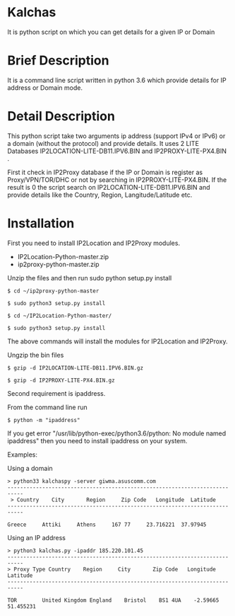 # Kalchas
It is python script on which you can get details for a given IP or Domain

# Brief Description
It is a command line script written in python 3.6 which provide details for IP address or Domain mode.


# Detail Description
This python script take two arguments ip address (support IPv4 or IPv6) or a domain (without the protocol) and provide details.
It uses 2 LITE Databases IP2LOCATION-LITE-DB11.IPV6.BIN and IP2PROXY-LITE-PX4.BIN .

First it check in IP2Proxy database if the IP or Domain is register as Proxy/VPN/TOR/DHC or not by searching in IP2PROXY-LITE-PX4.BIN.
If the result is 0 the script search on IP2LOCATION-LITE-DB11.IPV6.BIN and provide details like the Country, Region, Langitude/Latitude etc.

# Installation

First you need to install IP2Location and IP2Proxy modules.
- IP2Location-Python-master.zip
- ip2proxy-python-master.zip

Unzip the files and then run sudo python setup.py install 
```
$ cd ~/ip2proxy-python-master
```
```
$ sudo python3 setup.py install
```
```
$ cd ~/IP2Location-Python-master/
```
```
$ sudo python3 setup.py install
```

The above commands will install the modules for IP2Location and IP2Proxy.

Ungzip the bin files
```
$ gzip -d IP2LOCATION-LITE-DB11.IPV6.BIN.gz
```
```
$ gzip -d IP2PROXY-LITE-PX4.BIN.gz
```
Second requirement is ipaddress.

From the command line run 
```
$ python -m "ipaddress"
```
If you get error "/usr/lib/python-exec/python3.6/python: No module named  ipaddress" then you need to install ipaddress 
on your system.



Examples:

Using a domain
```
> python33 kalchaspy -server giwma.asuscomm.com
---------------------------------------------------------------------------
 > Country    City       Region     Zip Code   Longitude  Latitude  
---------------------------------------------------------------------------

Greece     Attiki     Athens     167 77     23.716221  37.97945  
```
Using an IP address
```
> python3 kalchas.py -ipaddr 185.220.101.45
---------------------------------------------------------------------------
> Proxy Type Country    Region     City       Zip Code   Longitude  Latitude  
---------------------------------------------------------------------------

TOR        United Kingdom England    Bristol    BS1 4UA    -2.59665   51.455231 
```
